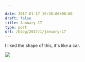 ```yaml
---

date: 2017-01-17 19:38:00+00:00
draft: false
title: January 17
type: post
url: /blog/2017/1/january-17
---
```


I liked the shape of this, it's like a car.


  
![](/images/2017-01-17-20171january-17/image-asset.jpeg)

